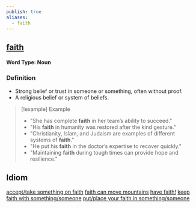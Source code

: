 ```yaml
---
publish: true
aliases:
  - faith
---
```


## [faith](https://dictionary.cambridge.org/dictionary/english/faith)
#### Word Type: Noun
### Definition
- Strong belief or trust in someone or something, often without proof.
- A religious belief or system of beliefs.

> [!example] Example
> 
> - "She has complete **faith** in her team’s ability to succeed."
> - "His **faith** in humanity was restored after the kind gesture."
> - "Christianity, Islam, and Judaism are examples of different systems of **faith**."
> - "He put his **faith** in the doctor’s expertise to recover quickly."
> - "Maintaining **faith** during tough times can provide hope and resilience."

## Idiom
[accept/take something on faith](https://dictionary.cambridge.org/dictionary/english/accept-take-on-faith "meaning of accept/take something on faith")
[faith can move mountains](https://dictionary.cambridge.org/dictionary/english/faith-can-move-mountains "meaning of faith can move mountains")
[have faith!](https://dictionary.cambridge.org/dictionary/english/have-faith "meaning of have faith!")
[keep faith with something/someone](https://dictionary.cambridge.org/dictionary/english/keep-faith-with "meaning of keep faith with something/someone")
[put/place your faith in something/someone](https://dictionary.cambridge.org/dictionary/english/put-place-faith-in "meaning of put/place your faith in something/someone")